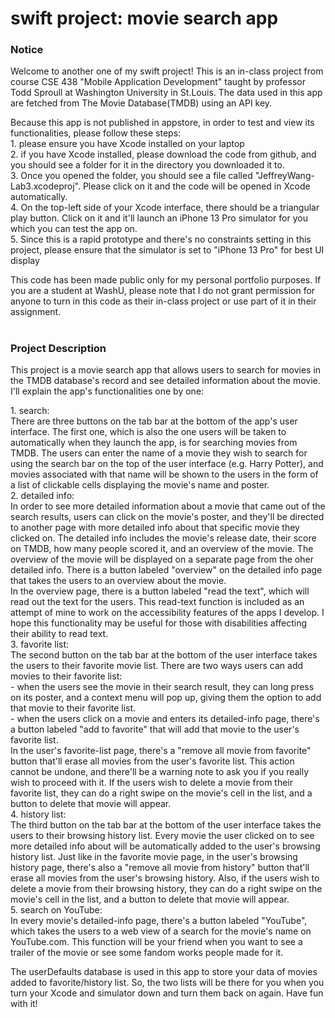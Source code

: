 # swift project: movie search app

<h3>Notice</h3>
<p>
Welcome to another one of my swift project! This is an in-class project from course CSE 438 "Mobile Application Development" taught by professor Todd Sproull at Washington University in St.Louis. The data used in this app are fetched from The Movie Database(TMDB) using an API key.
</p>
<p>
Because this app is not published in appstore, in order to test and view its functionalities, please follow these steps:<br>
1. please ensure you have Xcode installed on your laptop<br>
2. if you have Xcode installed, please download the code from github, and you should see a folder for it in the directory you downloaded it to.<br>
3. Once you opened the folder, you should see a file called "JeffreyWang-Lab3.xcodeproj". Please click on it and the code will be opened in Xcode automatically.<br>
4. On the top-left side of your Xcode interface, there should be a triangular play button. Click on it and it'll launch an iPhone 13 Pro simulator for you which you can test the app on.<br>
5. Since this is a rapid prototype and there's no constraints setting in this project, please ensure that the simulator is set to "iPhone 13 Pro" for best UI display<br>
</p>
<p>
This code has been made public only for my personal portfolio purposes. If you are a student at WashU, please note that I do not grant permission for anyone to turn in this code as their in-class project or use part of it in their assignment.
</p>

#

<h3>Project Description</h3>
<p>
This project is a movie search app that allows users to search for movies in the TMDB database's record and see detailed information about the movie. I'll explain the app's functionalities one by one:</p>
<p>
1. search:<br>
There are three buttons on the tab bar at the bottom of the app's user interface. The first one, which is also the one users will be taken to automatically when they launch the app, is for searching movies from TMDB. The users can enter the name of a movie they wish to search for using the search bar on the top of the user interface (e.g. Harry Potter), and movies associated with that name will be shown to the users in the form of a list of clickable cells displaying the movie's name and poster. <br>
2. detailed info:<br>
In order to see more detailed information about a movie that came out of the search results, users can click on the movie's poster, and they'll be directed to another page with more detailed info about that specific movie they clicked on. The detailed info includes the movie's release date, their score on TMDB, how many people scored it, and an overview of the movie. The overview of the movie will be displayed on a separate page from the oher detailed info. There is a button labeled "overview" on the detailed info page that takes the users to an overview about the movie.<br> 
In the overview page, there is a button labeled "read the text", which will read out the text for the users. This read-text function is included as an attempt of mine to work on the accessibility features of the apps I develop. I hope this functionality may be useful for those with disabilities affecting their ability to read text.<br>
3. favorite list:<br>
The second button on the tab bar at the bottom of the user interface takes the users to their favorite movie list. There are two ways users can add movies to their favorite list:<br>
  - when the users see the movie in their search result, they can long press on its poster, and a context menu will pop up, giving them the option to add that movie to their favorite list.<br>
  - when the users click on a movie and enters its detailed-info page, there's a button labeled "add to favorite" that will add that movie to the user's favorite list.<br>
In the user's favorite-list page, there's a "remove all movie from favorite" button that'll erase all movies from the user's favorite list. This action cannot be undone, and there'll be a warning note to ask you if you really wish to proceed with it. If the users wish to delete a movie from their favorite list, they can do a right swipe on the movie's cell in the list, and a button to delete that movie will appear.<br>
4. history list:<br>
The third button on the tab bar at the bottom of the user interface takes the users to their browsing history list. Every movie the user clicked on to see more detailed info about will be automatically added to the user's browsing history list. Just like in the favorite movie page, in the user's browsing history page, there's also a "remove all movie from history" button that'll erase all movies from the user's browsing history. Also, if the users wish to delete a movie from their browsing history, they can do a right swipe on the movie's cell in the list, and a button to delete that movie will appear.<br>
5. search on YouTube:<br>
In every movie's detailed-info page, there's a button labeled "YouTube", which takes the users to a web view of a search for the movie's name on YouTube.com. This function will be your friend when you want to see a trailer of the movie or see some fandom works people made for it. <br>
</p>
<p>The userDefaults database is used in this app to store your data of movies added to favorite/history list. So, the two lists will be there for you when you turn your Xcode and simulator down and turn them back on again. Have fun with it!</p>
